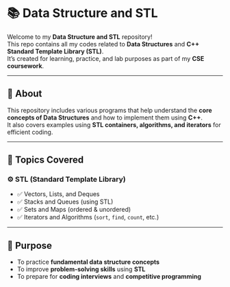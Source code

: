 # 📚 Data Structure and STL

Welcome to my **Data Structure and STL** repository!  
This repo contains all my codes related to **Data Structures** and **C++ Standard Template Library (STL)**.  
It’s created for learning, practice, and lab purposes as part of my **CSE coursework**.

---

## 📘 About
This repository includes various programs that help understand the **core concepts of Data Structures** and how to implement them using **C++**.  
It also covers examples using **STL containers, algorithms, and iterators** for efficient coding.

---

## 🧩 Topics Covered

### ⚙️ STL (Standard Template Library)
- ✅ Vectors, Lists, and Deques  
- ✅ Stacks and Queues (using STL)  
- ✅ Sets and Maps (ordered & unordered)  
- ✅ Iterators and Algorithms (`sort`, `find`, `count`, etc.)

---

## 🧠 Purpose
- To practice **fundamental data structure concepts**  
- To improve **problem-solving skills** using **STL**  
- To prepare for **coding interviews** and **competitive programming**

